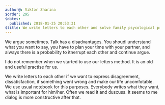 ```yaml
---
author@: Viktor Zharina
$order: 295
$dates:
  published: 2018-01-25 20:53:31
$title: We write letters to each other and solve family psycological problems
---
```

We argue sometimes. Talk has a disadvantages. You shoudl understand what you want to say, you have to plan your time with your partner, and always there is a probability to itnerrupt each other and continue argue.

I do not remember when we started to use our letters method. It is an old and useful practise for us.

We write letters to each other if we want to express disagreement, dissatisfaction, if something went wrong and make our life uncomfotable. We use usual notebook for this purposes. Everybody writes what they want, what is important for him/her. Often we read it and duscuss. It seems to me dialog is more constructive after that.
